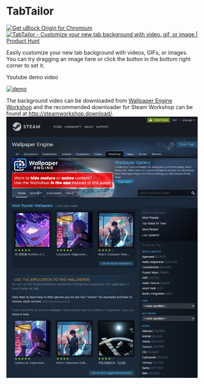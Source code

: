 # TabTailor

<a href="https://chrome.google.com/webstore/detail/tabtailor/kmbbhncfjpnlaigbpmcocdlepjkefcio"><img src="https://user-images.githubusercontent.com/585534/107280622-91a8ea80-6a26-11eb-8d07-77c548b28665.png" alt="Get uBlock Origin for Chromium"></a> <a href="https://www.producthunt.com/posts/tabtailor?utm_source=badge-featured&utm_medium=badge&utm_souce=badge-tabtailor" target="_blank"><img src="https://api.producthunt.com/widgets/embed-image/v1/featured.svg?post_id=395055&theme=light" alt="TabTailor - Customize&#0032;your&#0032;new&#0032;tab&#0032;background&#0032;with&#0032;video&#0044;&#0032;gif&#0044;&#0032;or&#0032;image | Product Hunt" style="width: 250px; height: 54px;" width="250" height="54" /></a>

Easily customize your new tab background with videos, GIFs, or images. You can try dragging an image here or click the button in the bottom right corner to set it.

Youtube demo video

[![demo](https://img.youtube.com/vi/EdiZJdL6myg/0.jpg)](https://www.youtube.com/watch?v=EdiZJdL6myg)

The background video can be downloaded from [Wallpaper Engine Workshop](https://steamcommunity.com/app/431960/workshop/) and the recommended downloader for Steam Workshop can be found at <http://steamworkshop.download/>.
![steam-workshop.jpg](./src/assets/steam-workshop.jpg)
